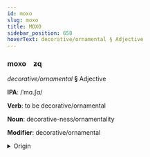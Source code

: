 ```yaml
---
id: moxo
slug: moxo
title: MOXO
sidebar_position: 658
hoverText: decorative/ornamental § Adjective
---
```


### moxo&emsp;<span kind="abugida">ƶɋ</span>

*decorative/ornamental* **§** Adjective

**IPA**: /ˈmɑ.ʃɑ/

**Verb**: to be decorative/ornamental

**Noun**: decorative-ness/ornamentality

**Modifier**: decorative/ornamental

<details>
    <summary>Origin</summary>
    Irish maiseach /ˈmˠaʃa(h)/<br/>
    <em>Celtic Language Family</em>
</details>
